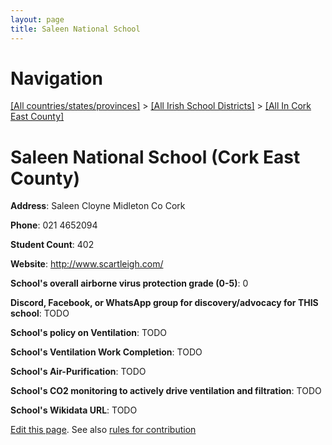 ```yaml
---
layout: page
title: Saleen National School
---
```

# Navigation

[[All countries/states/provinces]](../../..) > [[All Irish School Districts]](../..) > [[All In Cork East County]](..)

# Saleen National School (Cork East County)

**Address**: Saleen Cloyne Midleton Co Cork

**Phone**: 021 4652094

**Student Count**: 402

**Website**: <http://www.scartleigh.com/>

**School's overall airborne virus protection grade (0-5)**: 0

**Discord, Facebook, or WhatsApp group for discovery/advocacy for THIS school**: TODO

**School's policy on Ventilation**: TODO

**School's Ventilation Work Completion**: TODO

**School's Air-Purification**: TODO

**School's CO2 monitoring to actively drive ventilation and filtration**: TODO

**School's Wikidata URL**: TODO


[Edit this page](https://github.com/ventilate-schools/Ireland/edit/main/./Cork_East_County/Saleen_National_School.md). See also [rules for contribution](../../../contribution-rules/)